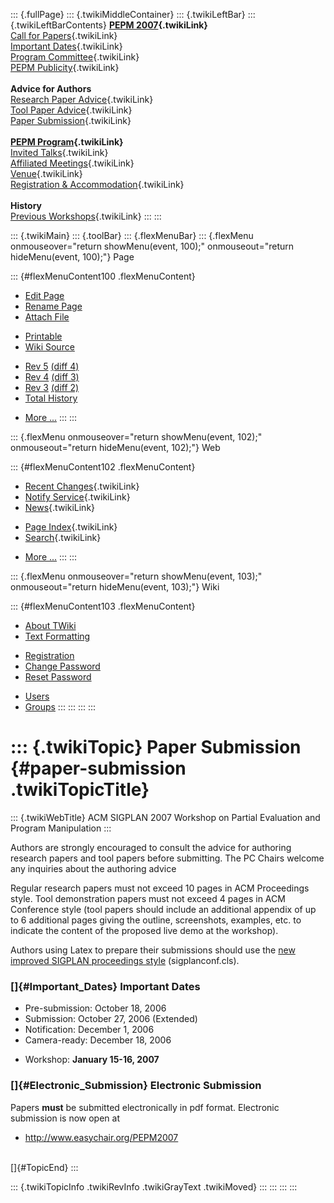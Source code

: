 ::: {.fullPage}
::: {.twikiMiddleContainer}
::: {.twikiLeftBar}
::: {.twikiLeftBarContents}
**[PEPM 2007](WebHome){.twikiLink}**\
[Call for Papers](CallForPapers){.twikiLink}\
[Important Dates](ImportantDates){.twikiLink}\
[Program Committee](ProgramCommittee){.twikiLink}\
[PEPM Publicity](PEPMPublicity){.twikiLink}\
\
**Advice for Authors**\
[Research Paper Advice](ResearchPaperAdvice){.twikiLink}\
[Tool Paper Advice](ToolPaperAdvice){.twikiLink}\
[Paper Submission](PaperSubmission){.twikiLink}\
\
**[PEPM Program](PEPMProgram){.twikiLink}**\
[Invited Talks](InvitedTalks){.twikiLink}\
[Affiliated Meetings](AffiliatedMeetings){.twikiLink}\
[Venue](WorkshopVenue){.twikiLink}\
[Registration & Accommodation](RegistrationAndAccomodation){.twikiLink}\
\
**History**\
[Previous Workshops](PreviousWorkshops){.twikiLink}
:::
:::

::: {.twikiMain}
::: {.toolBar}
::: {.flexMenuBar}
::: {.flexMenu onmouseover="return showMenu(event, 100);" onmouseout="return hideMenu(event, 100);"}
Page

::: {#flexMenuContent100 .flexMenuContent}
-   [Edit
    Page](http://www.program-transformation.org/edit/PEPM07/PaperSubmission?t=1536827644)
-   [Rename
    Page](http://www.program-transformation.org/rename/PEPM07/PaperSubmission)
-   [Attach
    File](http://www.program-transformation.org/attach/PEPM07/PaperSubmission)

<!-- -->

-   [Printable](http://www.program-transformation.org/view/PEPM07/PaperSubmission?skin=print.pattern)
-   [Wiki
    Source](http://www.program-transformation.org/view/PEPM07/PaperSubmission?skin=text&raw=on&contenttype=text/plain)

<!-- -->

-   [Rev
    5](http://www.program-transformation.org/view/PEPM07/PaperSubmission?rev=1.5)
    [(diff 4)](http://www.program-transformation.org/rdiff/PEPM07/PaperSubmission?rev1=1.5&rev2=1.4)
-   [Rev
    4](http://www.program-transformation.org/view/PEPM07/PaperSubmission?rev=1.4)
    [(diff 3)](http://www.program-transformation.org/rdiff/PEPM07/PaperSubmission?rev1=1.4&rev2=1.3)
-   [Rev
    3](http://www.program-transformation.org/view/PEPM07/PaperSubmission?rev=1.3)
    [(diff 2)](http://www.program-transformation.org/rdiff/PEPM07/PaperSubmission?rev1=1.3&rev2=1.2)
-   [Total
    History](http://www.program-transformation.org/rdiff/PEPM07/PaperSubmission)

<!-- -->

-   [More
    \...](http://www.program-transformation.org/oops/PEPM07/PaperSubmission?template=oopsmore&param1=1.5&param2=1.5)
:::
:::

::: {.flexMenu onmouseover="return showMenu(event, 102);" onmouseout="return hideMenu(event, 102);"}
Web

::: {#flexMenuContent102 .flexMenuContent}
-   [Recent Changes](WebChanges){.twikiLink}
-   [Notify Service](WebNotify){.twikiLink}
-   [News](WebNews){.twikiLink}

<!-- -->

-   [Page Index](WebIndex){.twikiLink}
-   [Search](WebSearch){.twikiLink}

<!-- -->

-   [More
    \...](http://www.program-transformation.org/oops/PEPM07/PaperSubmission?template=oopsmore&param1=1.5&param2=1.5)
:::
:::

::: {.flexMenu onmouseover="return showMenu(event, 103);" onmouseout="return hideMenu(event, 103);"}
Wiki

::: {#flexMenuContent103 .flexMenuContent}
-   [About
    TWiki](http://www.program-transformation.org/view/TWiki/WebHome)
-   [Text
    Formatting](http://www.program-transformation.org/view/TWiki/TextFormattingRules)

<!-- -->

-   [Registration](http://www.program-transformation.org/view/TWiki/TWikiRegistration)
-   [Change
    Password](http://www.program-transformation.org/view/TWiki/ChangePassword)
-   [Reset
    Password](http://www.program-transformation.org/view/TWiki/ResetPassword)

<!-- -->

-   [Users](http://www.program-transformation.org/view/Main/TWikiUsers)
-   [Groups](http://www.program-transformation.org/view/Main/TWikiGroups)
:::
:::
:::
:::

::: {.twikiTopic}
Paper Submission {#paper-submission .twikiTopicTitle}
================

::: {.twikiWebTitle}
ACM SIGPLAN 2007 Workshop on Partial Evaluation and Program Manipulation
:::

Authors are strongly encouraged to consult the advice for authoring
research papers and tool papers before submitting. The PC Chairs welcome
any inquiries about the authoring advice

Regular research papers must not exceed 10 pages in ACM Proceedings
style. Tool demonstration papers must not exceed 4 pages in ACM
Conference style (tool papers should include an additional appendix of
up to 6 additional pages giving the outline, screenshots, examples, etc.
to indicate the content of the proposed live demo at the workshop).

Authors using Latex to prepare their submissions should use the [new
improved SIGPLAN proceedings
style](http://www.acm.org/sigs/sigplan/authorInformation.htm)
(sigplanconf.cls).

### []{#Important_Dates} Important Dates

-   Pre-submission: October 18, 2006
-   Submission: October 27, 2006 (Extended)
-   Notification: December 1, 2006
-   Camera-ready: December 18, 2006

<!-- -->

-   Workshop: **January 15-16, 2007**

### []{#Electronic_Submission} Electronic Submission

Papers **must** be submitted electronically in pdf format. Electronic
submission is now open at

-   <http://www.easychair.org/PEPM2007>

\
[]{#TopicEnd}
:::

::: {.twikiTopicInfo .twikiRevInfo .twikiGrayText .twikiMoved}
:::
:::
:::
:::
